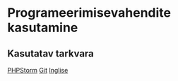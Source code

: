 # Programeerimisevahendite kasutamine
## Kasutatav tarkvara
[PHPStorm](https://www.jetbrains.com/phpstorm/)
[Git](https://git-scm.com/downloads)
[Inglise](https://github.com/KaidoTikk/PVK/blob/master/README.en.md)